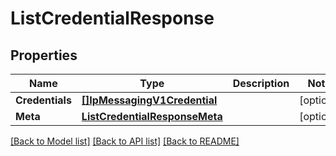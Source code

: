 # ListCredentialResponse

## Properties
Name | Type | Description | Notes
------------ | ------------- | ------------- | -------------
**Credentials** | [**[]IpMessagingV1Credential**](ip_messaging.v1.credential.md) |  |[optional] 
**Meta** | [**ListCredentialResponseMeta**](ListCredentialResponse_meta.md) |  |[optional] 

[[Back to Model list]](../README.md#documentation-for-models) [[Back to API list]](../README.md#documentation-for-api-endpoints) [[Back to README]](../README.md)


